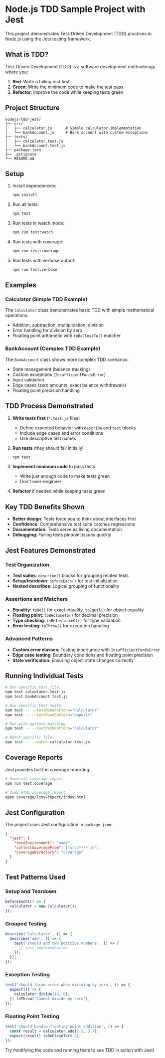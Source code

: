 # Node.js TDD Sample Project with Jest

This project demonstrates Test-Driven Development (TDD) practices in Node.js using the Jest testing framework.

## What is TDD?

Test-Driven Development (TDD) is a software development methodology where you:

1. **Red**: Write a failing test first
2. **Green**: Write the minimum code to make the test pass
3. **Refactor**: Improve the code while keeping tests green

## Project Structure

```
nodejs-tdd-jest/
├── src/
│   ├── calculator.js      # Simple calculator implementation
│   └── bankAccount.js     # Bank account with custom exceptions
├── tests/
│   ├── calculator.test.js
│   └── bankAccount.test.js
├── package.json
├── .gitignore
└── README.md
```

## Setup

1. Install dependencies:
   ```bash
   npm install
   ```

2. Run all tests:
   ```bash
   npm test
   ```

3. Run tests in watch mode:
   ```bash
   npm run test:watch
   ```

4. Run tests with coverage:
   ```bash
   npm run test:coverage
   ```

5. Run tests with verbose output:
   ```bash
   npm run test:verbose
   ```

## Examples

### Calculator (Simple TDD Example)

The `Calculator` class demonstrates basic TDD with simple mathematical operations:
- Addition, subtraction, multiplication, division
- Error handling for division by zero
- Floating point arithmetic with `toBeCloseTo()` matcher

### BankAccount (Complex TDD Example)

The `BankAccount` class shows more complex TDD scenarios:
- State management (balance tracking)
- Custom exceptions (`InsufficientFundsError`)
- Input validation
- Edge cases (zero amounts, exact balance withdrawals)
- Floating point precision handling

## TDD Process Demonstrated

1. **Write tests first** (`*.test.js` files)
   - Define expected behavior with `describe` and `test` blocks
   - Include edge cases and error conditions
   - Use descriptive test names

2. **Run tests** (they should fail initially)
   ```bash
   npm test
   ```

3. **Implement minimum code** to pass tests
   - Write just enough code to make tests green
   - Don't over-engineer

4. **Refactor** if needed while keeping tests green

## Key TDD Benefits Shown

- **Better design**: Tests force you to think about interfaces first
- **Confidence**: Comprehensive test suite catches regressions
- **Documentation**: Tests serve as living documentation
- **Debugging**: Failing tests pinpoint issues quickly

## Jest Features Demonstrated

### Test Organization
- **Test suites**: `describe()` blocks for grouping related tests
- **Setup/teardown**: `beforeEach()` for test initialization
- **Nested describes**: Logical grouping of functionality

### Assertions and Matchers
- **Equality**: `toBe()` for exact equality, `toEqual()` for object equality
- **Floating point**: `toBeCloseTo()` for decimal precision
- **Type checking**: `toBeInstanceOf()` for type validation
- **Error testing**: `toThrow()` for exception handling

### Advanced Patterns
- **Custom error classes**: Testing inheritance with `InsufficientFundsError`
- **Edge case testing**: Boundary conditions and floating point precision
- **State verification**: Ensuring object state changes correctly

## Running Individual Tests

```bash
# Run specific test file
npm test calculator.test.js
npm test bankAccount.test.js

# Run specific test suite
npm test -- --testNamePattern="Calculator"
npm test -- --testNamePattern="deposit"

# Run with pattern matching
npm test -- --testPathPattern="calculator"

# Watch specific file
npm test -- --watch calculator.test.js
```

## Coverage Reports

Jest provides built-in coverage reporting:

```bash
# Generate coverage report
npm run test:coverage

# View HTML coverage report
open coverage/lcov-report/index.html
```

## Jest Configuration

The project uses Jest configuration in `package.json`:

```json
{
  "jest": {
    "testEnvironment": "node",
    "collectCoverageFrom": ["src/**/*.js"],
    "coverageDirectory": "coverage"
  }
}
```

## Test Patterns Used

### Setup and Teardown
```javascript
beforeEach(() => {
  calculator = new Calculator();
});
```

### Grouped Testing
```javascript
describe('Calculator', () => {
  describe('add', () => {
    test('should add two positive numbers', () => {
      // test implementation
    });
  });
});
```

### Exception Testing
```javascript
test('should throw error when dividing by zero', () => {
  expect(() => {
    calculator.divide(10, 0);
  }).toThrow('Cannot divide by zero');
});
```

### Floating Point Testing
```javascript
test('should handle floating point addition', () => {
  const result = calculator.add(2.5, 3.7);
  expect(result).toBeCloseTo(6.2);
});
```

Try modifying the code and running tests to see TDD in action with Jest!